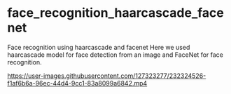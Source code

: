 # face_recognition_haarcascade_facenet
Face recognition using haarcascade and facenet
Here we used haarcascade model for face detection from an image and FaceNet for face recognition.


https://user-images.githubusercontent.com/127323277/232324526-f1af6b6a-96ec-44d4-9cc1-83a8099a6842.mp4
